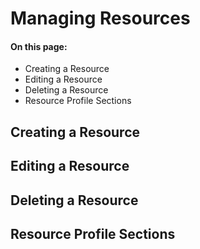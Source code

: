 # Managing Resources

#### On this page: 

* Creating a Resource 
* Editing a Resource
* Deleting a Resource
* Resource Profile Sections 

## Creating a Resource



## Editing a Resource



## Deleting a Resource



## Resource Profile Sections



